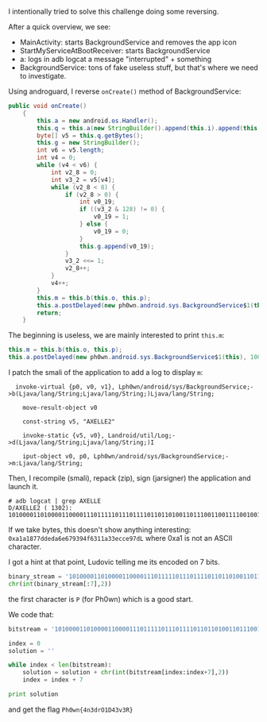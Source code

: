 I intentionally tried to solve this challenge doing some reversing.

After a quick overview, we see: 

- MainActivity: starts BackgroundService and removes the app icon
- StartMyServiceAtBootReceiver: starts BackgroundService
- a: logs in adb logcat a message "interrupted" + something
- BackgroundService: tons of fake useless stuff, but that's where we need to investigate.

Using androguard, I reverse `onCreate()` method of BackgroundService:

```java
public void onCreate()
    {
        this.a = new android.os.Handler();
        this.q = this.a(new StringBuilder().append(this.i).append(this.e).toString(), new StringBuilder().append(this.b).append(this.d).toString().toLowerCase());
        byte[] v5 = this.q.getBytes();
        this.g = new StringBuilder();
        int v6 = v5.length;
        int v4 = 0;
        while (v4 < v6) {
            int v2_8 = 0;
            int v3_2 = v5[v4];
            while (v2_8 < 8) {
                if (v2_8 > 0) {
                    int v0_19;
                    if ((v3_2 & 128) != 0) {
                        v0_19 = 1;
                    } else {
                        v0_19 = 0;
                    }
                    this.g.append(v0_19);
                }
                v3_2 <<= 1;
                v2_8++;
            }
            v4++;
        }
        this.m = this.b(this.o, this.p);
        this.a.postDelayed(new ph0wn.android.sys.BackgroundService$1(this), 10000);
        return;
    }
```

The beginning is useless, we are mainly interested to print `this.m`:

```java
this.m = this.b(this.o, this.p);
this.a.postDelayed(new ph0wn.android.sys.BackgroundService$1(this), 10000);
```

I patch the smali of the application to add a log to display `m`:

```
  invoke-virtual {p0, v0, v1}, Lph0wn/android/sys/BackgroundService;->b(Ljava/lang/String;Ljava/lang/String;)Ljava/lang/String;

    move-result-object v0

    const-string v5, "AXELLE2"

    invoke-static {v5, v0}, Landroid/util/Log;->d(Ljava/lang/String;Ljava/lang/String;)I

    iput-object v0, p0, Lph0wn/android/sys/BackgroundService;->m:Ljava/lang/String;
```

Then, I recompile (smali), repack (zip), sign (jarsigner) the application and launch it.

```
# adb logcat | grep AXELLE
D/AXELLE2 ( 1302): 10100001101000011000011101111101110111101101101001101110011001111001001110010100111101100011000100011010001100111110110011001110100101111101
```

If we take bytes, this doesn't show anything interesting: 
`0xa1a1877ddeda6e679394f6311a33ecce97dL` where 0xa1 is not an ASCII character.

I got a hint at that point, Ludovic telling me its encoded on 7 bits.

```python
binary_stream = '10100001101000011000011101111101110111101101101001101110011001111001001110010100111101100011000100011010001100111110110011001110100101111101'
chr(int(binary_stream[:7],2))
```
the first character is `P` (for Ph0wn) which is a good start.


We code that:

```python
bitstream = '10100001101000011000011101111101110111101101101001101110011001111001001110010100111101100011000100011010001100111110110011001110100101111101'

index = 0
solution = ''

while index < len(bitstream):
    solution = solution + chr(int(bitstream[index:index+7],2))
    index = index + 7

print solution
```

and get the flag `Ph0wn{4n3drO1D43v3R}`

